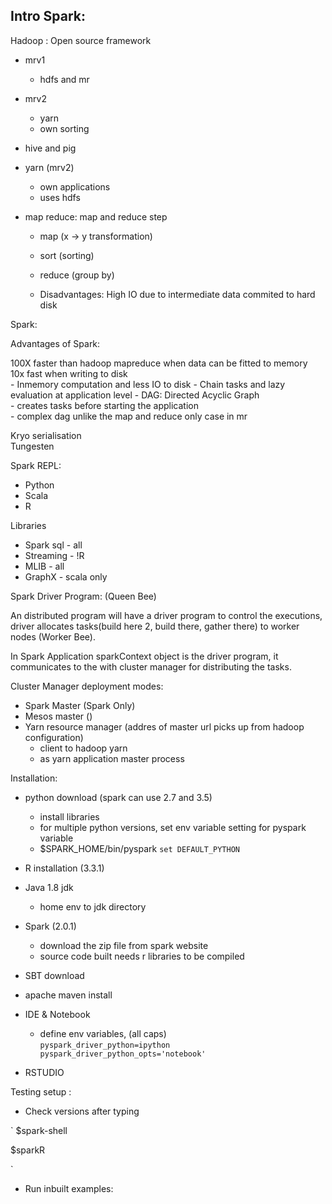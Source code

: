 ## Intro Spark:


Hadoop : Open source framework

- mrv1
	- hdfs and mr
- mrv2
	- yarn
	- own sorting

- hive and pig

- yarn (mrv2)
	- own applications 
	- uses hdfs 
- map reduce: map and reduce step
	- map (x -> y transformation)
	- sort (sorting)
	- reduce (group by)

	- Disadvantages: High IO due to intermediate data commited to hard disk 

Spark:

Advantages of Spark:

100X faster than hadoop mapreduce when data can be fitted to memory  
10x fast when writing to disk   
	- Inmemory computation and less IO to disk
	- Chain tasks and lazy evaluation at application level
	- DAG: Directed Acyclic Graph	  
		- creates tasks before starting the application  
		- complex dag unlike the map and reduce only case in mr  
		
Kryo serialisation    
Tungesten    
 

Spark REPL:  

- Python  
- Scala 
- R 


Libraries  

- Spark sql - all 
- Streaming - !R
- MLIB	    - all
- GraphX    - scala only

Spark Driver Program: (Queen Bee)  

An distributed program will have a driver program to control the executions, driver allocates tasks(build here 2, build there, gather there) to worker nodes (Worker Bee).  

In Spark Application sparkContext object is the driver program, it communicates to the with cluster manager for distributing the tasks.  

Cluster Manager deployment modes:  

- Spark Master (Spark Only)
- Mesos master ()
- Yarn resource manager (addres of master url picks up from hadoop configuration)
	- client to hadoop yarn
	- as yarn application master process


Installation:

- python download (spark can use 2.7 and 3.5)
	- install libraries
	- for multiple python versions, set env variable setting for pyspark variable
	- $SPARK_HOME/bin/pyspark `set DEFAULT_PYTHON` 
- R installation (3.3.1)
- Java 1.8 jdk
	- home env to jdk directory
- Spark (2.0.1)
	- download the zip file from spark website
	- source code built needs r libraries to be compiled
- SBT download
- apache maven install
- IDE & Notebook
	- define env variables, (all caps)   
 `pyspark_driver_python=ipython    
  pyspark_driver_python_opts='notebook'`

- RSTUDIO
	
Testing setup :   

- Check versions after typing

`
$spark-shell  

$sparkR  

`

- Run inbuilt examples:








